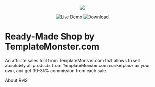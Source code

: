 <p align="center"><img src="https://rms3.templates.com/va/MTS_logo.png"></p>

<p align="center">
    <a href="https://rms3.templates.com"><img src="https://rms3.templates.com/va/LiveDemo.png" alt="Live Demo"></a>
    <a href="https://rms3.templates.com/install"><img src="https://rms3.templates.com/va/Downloads.png" alt="Download"></a>
</p>

# Ready-Made Shop by TemplateMonster.com #

An affiliate sales tool from TemplateMonster.com that allows to sell absolutely all products from TemplateMonster.com marketplace as your own, and get 30-35% commission from each sale.

About RMS
